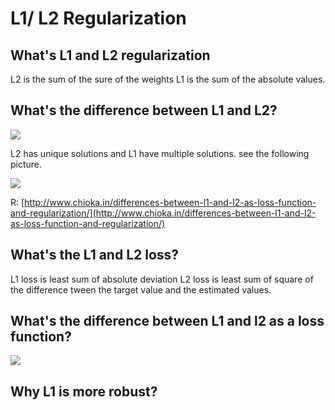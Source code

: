# L1/ L2 Regularization

## What's L1 and L2 regularization

L2 is the sum of the sure of the weights
L1 is the sum of the absolute values.

## What's the difference between L1 and L2?
![](http://www.chioka.in/wp-content/uploads/2013/12/L1-vs-L2-properties-regularization.png)

L2 has unique solutions and L1 have multiple solutions. see the following picture.

![](http://www.chioka.in/wp-content/uploads/2013/12/L1-norm-and-L2-norm-distance.png)

R: [http://www.chioka.in/differences-between-l1-and-l2-as-loss-function-and-regularization/](http://www.chioka.in/differences-between-l1-and-l2-as-loss-function-and-regularization/)
 
 
 
## What's the L1 and L2 loss?

L1 loss is least sum of absolute deviation
L2 loss is least sum of square of the difference tween the target value and the estimated values.


## What's the difference between L1 and l2 as a loss function?

![](http://www.chioka.in/wp-content/uploads/2013/12/L1-vs-L2-properties-loss-function.png)


## Why L1 is more robust?




